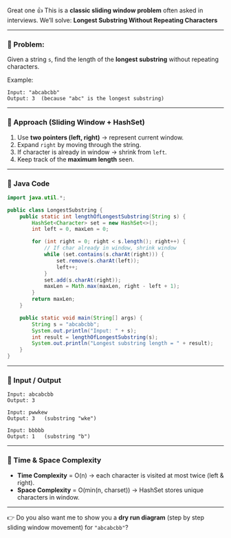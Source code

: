 Great one 👍 This is a **classic sliding window problem** often asked in interviews.
We’ll solve: **Longest Substring Without Repeating Characters**

---

### 🔹 Problem:

Given a string `s`, find the length of the **longest substring** without repeating characters.

Example:

```
Input: "abcabcbb"
Output: 3  (because "abc" is the longest substring)
```

---

### 🔹 Approach (Sliding Window + HashSet)

1. Use **two pointers (left, right)** → represent current window.
2. Expand `right` by moving through the string.
3. If character is already in window → shrink from `left`.
4. Keep track of the **maximum length** seen.

---

### 🔹 Java Code

```java
import java.util.*;

public class LongestSubstring {
    public static int lengthOfLongestSubstring(String s) {
        HashSet<Character> set = new HashSet<>();
        int left = 0, maxLen = 0;

        for (int right = 0; right < s.length(); right++) {
            // If char already in window, shrink window
            while (set.contains(s.charAt(right))) {
                set.remove(s.charAt(left));
                left++;
            }
            set.add(s.charAt(right));
            maxLen = Math.max(maxLen, right - left + 1);
        }
        return maxLen;
    }

    public static void main(String[] args) {
        String s = "abcabcbb";
        System.out.println("Input: " + s);
        int result = lengthOfLongestSubstring(s);
        System.out.println("Longest substring length = " + result);
    }
}
```

---

### 🔹 Input / Output

```
Input: abcabcbb
Output: 3
```

```
Input: pwwkew
Output: 3   (substring "wke")
```

```
Input: bbbbb
Output: 1   (substring "b")
```

---

### 🔹 Time & Space Complexity

* **Time Complexity** = O(n) → each character is visited at most twice (left & right).
* **Space Complexity** = O(min(n, charset)) → HashSet stores unique characters in window.

---

👉 Do you also want me to show you a **dry run diagram** (step by step sliding window movement) for `"abcabcbb"`?
